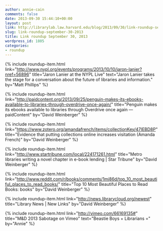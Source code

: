 ```yaml
---
author: annie-cain
comments: false
date: 2013-09-30 15:44:10+00:00
layout: post
link: http://librarylab.law.harvard.edu/blog/2013/09/30/link-roundup-september-30-2013/
slug: link-roundup-september-30-2013
title: Link roundup September 30, 2013
wordpress_id: 1805
categories:
- roundup
---
```


{% include roundup-item.html
  link="http://www.nypl.org/events/programs/2013/10/10/jaron-lanier?nref=56896"
  title="Jaron Lanier at the NYPL Live"
  text="Jaron Lanier takes the stage for a conversation about the future of libraries and information."
  by="Matt Phillips"
%}

{% include roundup-item.html
  link="http://paidcontent.org/2013/09/25/penguin-makes-its-ebooks-available-to-libraries-through-overdrive-once-again/"
  title="Penguin makes its ebooks available to libraries through Overdrive once again — paidContent"
  by="David Weinberger"
%}

{% include roundup-item.html
  link="https://www.zotero.org/amandafrench/items/collectionKey/47IEBD8P"
  title="Evidence that putting collections online increases visitation (Amanda French)"
  by="David Weinberger"
%}

{% include roundup-item.html
  link="http://www.startribune.com/local/224171261.html"
  title="Metro libraries writing a novel chapter in e-book lending | Star Tribune"
  by="David Weinberger"
%}

{% include roundup-item.html
  link="http://www.reddit.com/r/books/comments/1mj86d/top_10_most_beautiful_places_to_read_books/"
  title="Top 10 Most Beautiful Places to Read Books: books"
  by="David Weinberger"
%}

{% include roundup-item.html
  link="http://news.librarycloud.org/newest"
  title="Library News | New Links"
  by="David Weinberger"
%}

{% include roundup-item.html
  link="http://vimeo.com/66169135#"
  title="M&D 2013 Sabotage on Vimeo"
  text="Beastie Boys + Librarians ="
  by="Annie"
%}
